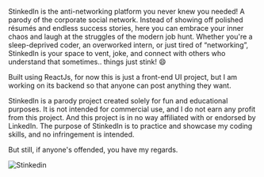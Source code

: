 StinkedIn is the anti-networking platform you never knew you needed! A parody of the corporate social network. Instead of showing off polished résumés and endless success stories, here you can embrace your inner chaos and laugh at the struggles of the modern job hunt. Whether you're a sleep-deprived coder, an overworked intern, or just tired of “networking”, StinkedIn is your space to vent, joke, and connect with others who understand that sometimes.. things just stink! 😄

Built using ReactJs, for now this is just a front-end UI project, but I am working on its backend so that anyone can post anything they want.

StinkedIn is a parody project created solely for fun and educational purposes. It is not intended for commercial use, and I do not earn any profit from this project. And this project is in no way affiliated with or endorsed by LinkedIn. The purpose of StinkedIn is to practice and showcase my coding skills, and no infringement is intended.

But still, if anyone's offended, you have my regards.

![Stinkedin](https://github.com/user-attachments/assets/c5cd1ceb-2a2f-4c64-87dc-9bb525b5d0ea)
